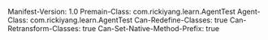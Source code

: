 Manifest-Version: 1.0
Premain-Class: com.rickiyang.learn.AgentTest
Agent-Class: com.rickiyang.learn.AgentTest
Can-Redefine-Classes: true
Can-Retransform-Classes: true
Can-Set-Native-Method-Prefix: true

